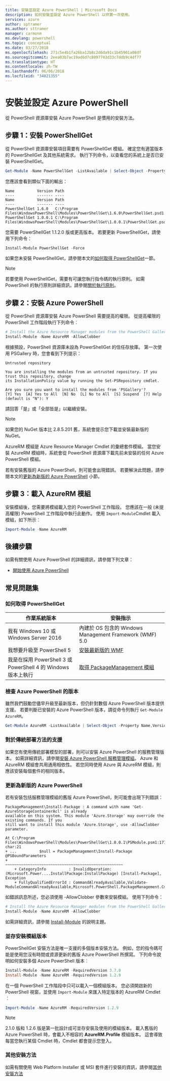 ```yaml
---
title: 安裝並設定 Azure PowerShell | Microsoft Docs
description: 如何安裝並設定 Azure PowerShell 以供第一次使用。
services: azure
author: sptramer
ms.author: sttramer
manager: carmonm
ms.devlang: powershell
ms.topic: conceptual
ms.date: 03/27/2018
ms.openlocfilehash: 271c5e4b1fa26ba12b8c2d6da91c1b45901a08df
ms.sourcegitcommit: 2eea03b7ac19ad6d7c8097743d33c7ddb9c4df77
ms.translationtype: HT
ms.contentlocale: zh-TW
ms.lasthandoff: 06/06/2018
ms.locfileid: "34821355"
---
```

# <a name="install-and-configure-azure-powershell"></a>安裝並設定 Azure PowerShell

從 PowerShell 資源庫安裝 Azure PowerShell 是慣用的安裝方法。

## <a name="step-1-install-powershellget"></a>步驟 1：安裝 PowerShellGet

從 PowerShell 資源庫安裝項目需要有 PowerShellGet 模組。 確定您有適當版本的 PowerShellGet 及其他系統需求。 執行下列命令，以查看您的系統上是否已安裝 PowerShellGet。

```powershell
Get-Module -Name PowerShellGet -ListAvailable | Select-Object -Property Name,Version,Path
```

您應該會看到類似下面的輸出：

```Output
Name          Version Path
----          ------- ----
Name          Version Path
----          ------- ----
PowerShellGet 1.6.0   C:\Program Files\WindowsPowerShell\Modules\PowerShellGet\1.6.0\PowerShellGet.psd1
PowerShellGet 1.0.0.1 C:\Program Files\WindowsPowerShell\Modules\PowerShellGet\1.0.0.1\PowerShellGet.psd1
```

您需要 PowerShellGet 1.1.2.0 版或更高版本。 若要更新 PowerShellGet，請使用下列命令：

```powershell
Install-Module PowerShellGet -Force
```

如果您未安裝 PowerShellGet，請參閱本文的[如何取得 PowerShellGet](#how-to-get-powershellget)一節。

> [!NOTE]
> 若要使用 PowerShellGet，需要有可讓您執行指令碼的執行原則。 如需 PowerShell 的執行原則詳細資訊，請參閱[關於執行原則](/powershell/module/microsoft.powershell.core/about/about_execution_policies)。

## <a name="step-2-install-azure-powershell"></a>步驟 2：安裝 Azure PowerShell

從 PowerShell 資源庫安裝 Azure PowerShell 需要提高的權限。 從提高權限的 PowerShell 工作階段執行下列命令︰

```powershell
# Install the Azure Resource Manager modules from the PowerShell Gallery
Install-Module -Name AzureRM -AllowClobber
```

根據預設，PowerShell 資源庫未設為 PowerShellGet 的信任存放庫。 第一次使用 PSGallery 時，您會看到下列提示：

```Output
Untrusted repository

You are installing the modules from an untrusted repository. If you trust this repository, change
its InstallationPolicy value by running the Set-PSRepository cmdlet.

Are you sure you want to install the modules from 'PSGallery'?
[Y] Yes  [A] Yes to All  [N] No  [L] No to All  [S] Suspend  [?] Help (default is "N"): Y
```

請回答「是」或「全部皆是」以繼續安裝。

> [!NOTE]
> 如果您的 NuGet 版本比 2.8.5.201 舊，系統會提示您下載並安裝最新版的 NuGet。

AzureRM 模組是 Azure Resource Manager Cmdlet 的彙總套件模組。 當您安裝 AzureRM 模組時，系統會從 PowerShell 資源庫下載先前未安裝的任何 Azure PowerShell 模組。

若有安裝舊版的 Azure PowerShell，則可能會出現錯誤。 若要解決此問題，請參閱本文的[更新為新版的 Azure PowerShell](#update-azps) 小節。

## <a name="step-3-load-the-azurerm-module"></a>步驟 3︰載入 AzureRM 模組
安裝模組後，您需要將模組載入您的 PowerShell 工作階段。 您應該在一般 (未提高權限) PowerShell 工作階段中執行此動作。 使用 `Import-Module`Cmdlet 載入模組，如下所示︰

```powershell
Import-Module -Name AzureRM
```

## <a name="next-steps"></a>後續步驟

如需有關使用 Azure PowerShell 的詳細資訊，請參閱下列文章：

* [開始使用 Azure PowerShell](get-started-azureps.md)

## <a name="frequently-asked-questions"></a>常見問題集

### <a name="how-to-get-powershellget"></a>如何取得 PowerShellGet

|作業系統版本|安裝指示|
|---|---|
|我有 Windows 10 或 Windows Server 2016|內建於 OS 包含的 Windows Management Framework (WMF) 5.0|
|我想要升級至 PowerShell 5|[安裝最新版的 WMF](https://www.microsoft.com/en-us/download/details.aspx?id=54616)|
|我是在採用 PowerShell 3 或 PowerShell 4 的 Windows 版本上執行|[取得 PackageManagement 模組](http://go.microsoft.com/fwlink/?LinkID=746217)|

<a id="helpmechoose"></a>
### <a name="checking-the-version-of-azure-powershell"></a>檢查 Azure PowerShell 的版本

雖然我們鼓勵您儘早升級至最新版本，但仍針對數個 Azure PowerShell 版本提供支援。 若要判斷已安裝的 Azure PowerShell 版本，請從命令列執行 `Get-Module AzureRM`。

```powershell
Get-Module AzureRM -ListAvailable | Select-Object -Property Name,Version,Path
```

### <a name="support-for-classic-deployment-methods"></a>對於傳統部署方法的支援

如果您有使用傳統部署模型的部署，則可以安裝 Azure PowerShell 的服務管理版本。 如需詳細資訊，請參閱[安裝 Azure PowerShell 服務管理模組](/powershell/azure/servicemanagement/install-azure-ps)。 Azure 和 AzureRM 模組會共用通用相依性。 若您同時使用 Azure 與 AzureRM 模組，則應該安裝每個套件的相同版本。

### <a id="update-azps"></a>更新為新版的 Azure PowerShell

若有安裝包括服務管理模組的舊版 Azure PowerShell，則可能會出現下列錯誤：

```Output
PackageManagement\Install-Package : A command with name 'Get-AzureStorageContainerAcl' is already
available on this system. This module 'Azure.Storage' may override the existing commands. If you
still want to install this module 'Azure.Storage', use -AllowClobber parameter.

At C:\Program Files\WindowsPowerShell\Modules\PowerShellGet\1.0.0.1\PSModule.psm1:1772 char:21
+ ...          $null = PackageManagement\Install-Package @PSBoundParameters
+                      ~~~~~~~~~~~~~~~~~~~~~~~~~~~~~~~~~~~~~~~~~~~~~~~~~~~~
    + CategoryInfo          : InvalidOperation: (Microsoft.Power....InstallPackage:InstallPackage) [Install-Package], Exception
    + FullyQualifiedErrorId : CommandAlreadyAvailable,Validate-ModuleCommandAlreadyAvailable,Microsoft.PowerShell.PackageManagement.Cmdlets.InstallPackage
```

如錯誤訊息所述，您必須使用 -AllowClobber 參數來安裝模組。 使用下列命令：

```powershell
# Install the Azure Resource Manager modules from the PowerShell Gallery
Install-Module -Name AzureRM -AllowClobber
```

如需詳細資訊，請參閱 [Install-Module](https://msdn.microsoft.com/powershell/reference/5.1/PowerShellGet/install-module) 的說明主題。

### <a name="installing-module-versions-side-by-side"></a>並存安裝模組版本

PowerShellGet 安裝方法是唯一支援的多個版本安裝方法。 例如，您的指令碼可能是使用您沒有時間或資源更新的舊版 Azure PowerShell 所撰寫。 下列命令說明如何安裝多個 Azure PowerShell 版本︰

```powershell
Install-Module -Name AzureRM -RequiredVersion 3.7.0
Install-Module -Name AzureRM -RequiredVersion 1.2.9
```

在一個 PowerShell 工作階段中只可以載入一個模組版本。 您必須開啟新的 PowerShell 視窗，並使用 `Import-Module` 來匯入特定版本的 AzureRM Cmdlet︰

```powershell
Import-Module -Name AzureRM -RequiredVersion 1.2.9
```

> [!NOTE]
> 2.1.0 版和 1.2.6 版是第一批設計成可並存安裝及使用的模組版本。 載入舊版的 Azure PowerShell 時，會載入不相容的 **AzureRM.Profile** 模組版本。 這會導致每當您執行某個 Cmdlet 時，Cmdlet 都會提示您登入。

### <a name="other-installation-methods"></a>其他安裝方法

如需有關使用 Web Platform Installer 或 MSI 套件進行安裝的資訊，請參閱[其他安裝方法](other-install.md)
